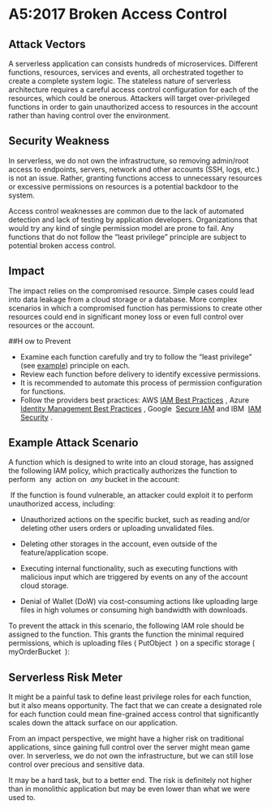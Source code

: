 # A5:2017 Broken Access Control
## Attack Vectors
A serverless application can consists hundreds of microservices. Different functions, resources, services and events, all orchestrated together to create a complete system logic. The stateless nature of serverless architecture requires a careful access control configuration for each of the resources, which could be onerous. Attackers will target over-privileged functions in order to gain unauthorized access to resources in the account rather than having control over the environment.

## Security Weakness
In serverless, we do not own the infrastructure, so removing admin/root access to endpoints, servers, network and other accounts (SSH, logs, etc.) is not an issue. Rather, granting functions access to unnecessary resources or excessive permissions on resources is a potential backdoor to the system.

Access control weaknesses are common due to the lack of automated detection and lack of testing by application developers. Organizations that would try any kind of single permission model are prone to fail. Any functions that do not follow the “least privilege” principle are subject to potential broken access control.

## Impact
The impact relies on the compromised resource. Simple cases could lead into data leakage from a cloud storage or a database. More complex scenarios in which a compromised function has permissions to create other resources could end in significant money loss or even full control over resources or the account.

##H ow to Prevent

- Examine each function carefully and try to follow the “least privilege” (see ​[example​]()) principle on each.
- Review each function before delivery to identify excessive permissions.
- It is recommended to automate​ this process of permission configuration for functions.
- Follow the providers best practices: AWS ​[IAM Best Practices](https://docs.aws.amazon.com/IAM/latest/UserGuide/best-practices.html)​ , Azure ​ [Identity Management Best Practices](https://docs.microsoft.com/en-us/azure/security/azure-security-identity-management-best-practices)​ , Google ​ [Secure IAM​](https://cloud.google.com/iam/docs/using-iam-securely) and IBM ​ [IAM Security](https://www.ibm.com/cloud/garage/architectures/securityArchitecture/security-identity-access-management)​ .

## Example Attack Scenario
A function which is designed to write into an cloud storage, has assigned the following IAM policy, which practically authorizes the function to perform ​ any ​ action on ​ *any* ​bucket in the account:

<image>
If the function is found vulnerable, an attacker could exploit it to perform unauthorized access, including:

- Unauthorized actions on the specific bucket, such as reading and/or deleting other users orders or uploading unvalidated files.

- Deleting other storages in the account, even outside of the feature/application scope.
- Executing internal functionality, such as executing functions with malicious input which are triggered by events on any of the account cloud storage.
- Denial of Wallet (DoW) via cost-consuming actions like uploading large files in high volumes or consuming high bandwidth with downloads.

To prevent the attack in this scenario, the following IAM role should be assigned to the function. This grants the function the minimal required permissions, which is uploading files (​ PutObject ​ ) on a specific storage (​ myOrderBucket ​ ):
<image>

## Serverless Risk Meter
It might be a painful task to define least privilege roles for each function, but it also means opportunity. The fact that we can create a designated role for each function could mean fine-grained access control that significantly scales down the attack surface on our application.

From an impact perspective, we might have a higher risk on traditional applications, since gaining full control over the server might mean game over. In serverless, we do not own the infrastructure, but we can still lose control over precious and sensitive data.

It may be a hard task, but to a better end. The risk is definitely not higher than in monolithic application but may be even lower than what we were used to.